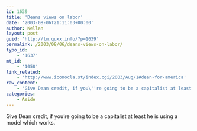 ```yaml
---
id: 1639
title: 'Deans views on labor'
date: '2003-08-06T21:11:03+00:00'
author: Kellan
layout: post
guid: 'http://lm.quxx.info/?p=1639'
permalink: /2003/08/06/deans-views-on-labor/
typo_id:
    - '1637'
mt_id:
    - '1058'
link_related:
    - 'http://www.iconocla.st/index.cgi/2003/Aug/1#dean-for-america'
raw_content:
    - 'Give Dean credit, if you\''re going to be a capitalist at least he is using a model which works.'
categories:
    - Aside
---
```


Give Dean credit, if you’re going to be a capitalist at least he is using a model which works.